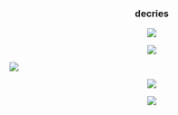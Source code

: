 <h3 align="center">decries</h3>

<p align="center">
  <img src="https://github-readme-stats.vercel.app/api/?username=6af&title_color=4F8CC9&text_color=9f9f9f&show_icons=true&bg_color=00000000&hide_border=true&icon_color=4F8CC9&hide_title=true&count_private=true"/>
</p>


<p align="center">
  <img src="https://discord.c99.nl/widget/theme-2/821123193006981130.png"/>
</p>

<p align="center">
  
  <a href="https://ogu.gg/decries"><img src="hhttps://ogu.gg/images/ogusers/3.png"/></a>
</p>

<p align="center">
  <img src="https://spotify-github-profile.vercel.app/api/view?uid=12129190187&cover_image=true&theme=default"/>
</p>
<p align="center">
<img src="https://komarev.com/ghpvc/?username=acvq">
</p>
